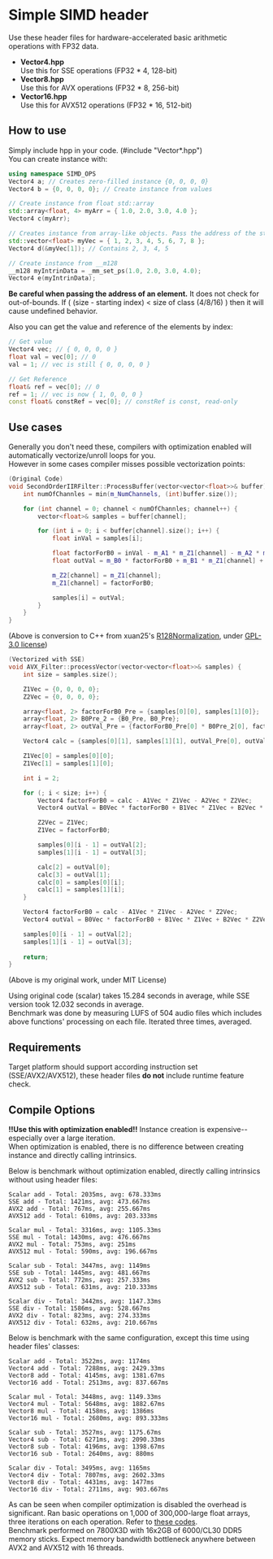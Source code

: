 # Simple SIMD header
Use these header files for hardware-accelerated basic arithmetic operations with FP32 data.

- **Vector4.hpp**  
Use this for SSE operations (FP32 * 4, 128-bit)
- **Vector8.hpp**  
Use this for AVX operations (FP32 * 8, 256-bit)
- **Vector16.hpp**  
Use this for AVX512 operations (FP32 * 16, 512-bit)

## How to use
Simply include hpp in your code. (#include "Vector*.hpp")  
You can create instance with:
```C++
using namespace SIMD_OPS
Vector4 a; // Creates zero-filled instance {0, 0, 0, 0}
Vector4 b = {0, 0, 0, 0}; // Create instance from values

// Create instance from float std::array
std::array<float, 4> myArr = { 1.0, 2.0, 3.0, 4.0 };
Vector4 c(myArr);

// Creates instance from array-like objects. Pass the address of the start element.
std::vector<float> myVec = { 1, 2, 3, 4, 5, 6, 7, 8 };
Vector4 d(&myVec[1]); // Contains 2, 3, 4, 5

// Create instance from __m128
__m128 myIntrinData = _mm_set_ps(1.0, 2.0, 3.0, 4.0);
Vector4 e(myIntrinData);
```
**Be careful when passing the address of an element.** It does not check for out-of-bounds. If ( (size - starting index) < size of class (4/8/16) ) then it will cause undefined behavior.

Also you can get the value and reference of the elements by index:
```C++
// Get value
Vector4 vec; // { 0, 0, 0, 0 }
float val = vec[0]; // 0
val = 1; // vec is still { 0, 0, 0, 0 }

// Get Reference
float& ref = vec[0]; // 0
ref = 1; // vec is now { 1, 0, 0, 0 }
const float& constRef = vec[0]; // constRef is const, read-only
```

## Use cases
Generally you don't need these, compilers with optimization enabled will automatically vectorize/unroll loops for you.  
However in some cases compiler misses possible vectorization points:
```C++
(Original Code)
void SecondOrderIIRFilter::ProcessBuffer(vector<vector<float>>& buffer) {
    int numOfChannles = min(m_NumChannels, (int)buffer.size());

    for (int channel = 0; channel < numOfChannles; channel++) {
        vector<float>& samples = buffer[channel];

        for (int i = 0; i < buffer[channel].size(); i++) {
            float inVal = samples[i];

            float factorForB0 = inVal - m_A1 * m_Z1[channel] - m_A2 * m_Z2[channel];
            float outVal = m_B0 * factorForB0 + m_B1 * m_Z1[channel] + m_B2 * m_Z2[channel];

            m_Z2[channel] = m_Z1[channel];
            m_Z1[channel] = factorForB0;

            samples[i] = outVal;
        }
    }
}
```
(Above is conversion to C++ from xuan25's [R128Normalization](https://github.com/xuan25/R128Normalization/blob/master/R128Normalization/R128Normalization/R128/Lufs/SecondOrderIIRFilter.cs), under [GPL-3.0 license](https://github.com/xuan25/R128Normalization/blob/master/LICENSE))

```C++
(Vectorized with SSE)
void AVX_Filter::processVector(vector<vector<float>>& samples) {
    int size = samples.size();

    Z1Vec = {0, 0, 0, 0};
    Z2Vec = {0, 0, 0, 0};

    array<float, 2> factorForB0_Pre = {samples[0][0], samples[1][0]};
    array<float, 2> B0Pre_2 = {B0_Pre, B0_Pre};
    array<float, 2> outVal_Pre = {factorForB0_Pre[0] * B0Pre_2[0], factorForB0_Pre[1] * B0Pre_2[1]};

    Vector4 calc = {samples[0][1], samples[1][1], outVal_Pre[0], outVal_Pre[1]};

    Z1Vec[0] = samples[0][0];
    Z1Vec[1] = samples[1][0];

    int i = 2;

    for (; i < size; i++) {
        Vector4 factorForB0 = calc - A1Vec * Z1Vec - A2Vec * Z2Vec;
        Vector4 outVal = B0Vec * factorForB0 + B1Vec * Z1Vec + B2Vec * Z2Vec;

        Z2Vec = Z1Vec;
        Z1Vec = factorForB0;

        samples[0][i - 1] = outVal[2];
        samples[1][i - 1] = outVal[3];

        calc[2] = outVal[0];
        calc[3] = outVal[1];
        calc[0] = samples[0][i];
        calc[1] = samples[1][i];
    }

    Vector4 factorForB0 = calc - A1Vec * Z1Vec - A2Vec * Z2Vec;
    Vector4 outVal = B0Vec * factorForB0 + B1Vec * Z1Vec + B2Vec * Z2Vec;

    samples[0][i - 1] = outVal[2];
    samples[1][i - 1] = outVal[3];
    
    return;
}
```
(Above is my original work, under MIT License)

Using original code (scalar) takes 15.284 seconds in average, while SSE version took 12.032 seconds in average.  
Benchmark was done by measuring LUFS of 504 audio files which includes above functions' processing on each file. Iterated three times, averaged.

## Requirements
Target platform should support according instruction set (SSE/AVX2/AVX512), these header files **do not** include runtime feature check.

## Compile Options
**!!Use this with optimization enabled!!** Instance creation is expensive--especially over a large iteration.  
When optimization is enabled, there is no difference between creating instance and directly calling intrinsics.

Below is benchmark without optimization enabled, directly calling intrinsics without using header files:
```
Scalar add - Total: 2035ms, avg: 678.333ms
SSE add - Total: 1421ms, avg: 473.667ms
AVX2 add - Total: 767ms, avg: 255.667ms
AVX512 add - Total: 610ms, avg: 203.333ms

Scalar mul - Total: 3316ms, avg: 1105.33ms
SSE mul - Total: 1430ms, avg: 476.667ms
AVX2 mul - Total: 753ms, avg: 251ms
AVX512 mul - Total: 590ms, avg: 196.667ms

Scalar sub - Total: 3447ms, avg: 1149ms
SSE sub - Total: 1445ms, avg: 481.667ms
AVX2 sub - Total: 772ms, avg: 257.333ms
AVX512 sub - Total: 631ms, avg: 210.333ms

Scalar div - Total: 3442ms, avg: 1147.33ms
SSE div - Total: 1586ms, avg: 528.667ms
AVX2 div - Total: 823ms, avg: 274.333ms
AVX512 div - Total: 632ms, avg: 210.667ms
```
Below is benchmark with the same configuration, except this time using header files' classes:
```
Scalar add - Total: 3522ms, avg: 1174ms
Vector4 add - Total: 7288ms, avg: 2429.33ms
Vector8 add - Total: 4145ms, avg: 1381.67ms
Vector16 add - Total: 2513ms, avg: 837.667ms

Scalar mul - Total: 3448ms, avg: 1149.33ms
Vector4 mul - Total: 5648ms, avg: 1882.67ms
Vector8 mul - Total: 4158ms, avg: 1386ms
Vector16 mul - Total: 2680ms, avg: 893.333ms

Scalar sub - Total: 3527ms, avg: 1175.67ms
Vector4 sub - Total: 6271ms, avg: 2090.33ms
Vector8 sub - Total: 4196ms, avg: 1398.67ms
Vector16 sub - Total: 2640ms, avg: 880ms

Scalar div - Total: 3495ms, avg: 1165ms
Vector4 div - Total: 7807ms, avg: 2602.33ms
Vector8 div - Total: 4431ms, avg: 1477ms
Vector16 div - Total: 2711ms, avg: 903.667ms
```
As can be seen when compiler optimization is disabled the overhead is significant.
Ran basic operations on 1,000 of 300,000-large float arrays, three iterations on each operation. Refer to [these codes](https://github.com/chrimp/Simple-SIMD-Header/tree/main/examples).  
Benchmark performed on 7800X3D with 16x2GB of 6000/CL30 DDR5 memory sticks. Expect memory bandwidth bottleneck anywhere between AVX2 and AVX512 with 16 threads.